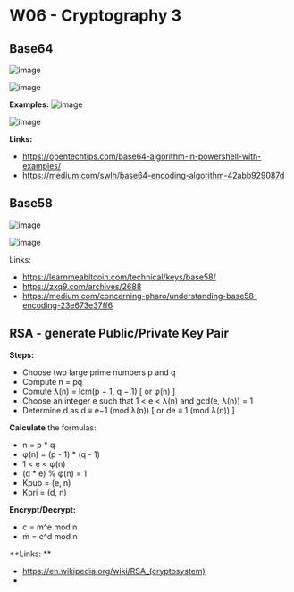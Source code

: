 
# W06 - Cryptography 3


## Base64

![image](https://github.com/user-attachments/assets/ff46a28a-afa9-414c-a345-3568e332f486)

![image](https://github.com/user-attachments/assets/cc18a817-d2f7-488f-ba74-85a7a31694ff)

**Examples:**
 ![image](https://github.com/user-attachments/assets/b9d423a5-3c20-4572-b4e7-206c36c32374)

![image](https://github.com/user-attachments/assets/393e20b1-2047-462f-88b7-d07727b5f7d5)


**Links:**
- https://opentechtips.com/base64-algorithm-in-powershell-with-examples/
- https://medium.com/swlh/base64-encoding-algorithm-42abb929087d

## Base58

![image](https://github.com/user-attachments/assets/72b667ac-10df-4484-8fcb-9bf9cdc9ee30)

![image](https://github.com/user-attachments/assets/94e07d79-7911-4fe6-9161-f609c6590a08)


Links:
- https://learnmeabitcoin.com/technical/keys/base58/
- https://zxq9.com/archives/2688
- https://medium.com/concerning-pharo/understanding-base58-encoding-23e673e37ff6

## RSA - generate Public/Private Key Pair

**Steps:**
- Choose two large prime numbers p and q
- Compute n = pq
- Comute λ(n) = lcm(p − 1, q − 1)   [ or φ(n) ]
- Choose an integer e such that 1 < e < λ(n) and gcd(e, λ(n)) = 1
- Determine d as d ≡ e−1 (mod λ(n))   [ or de ≡ 1 (mod λ(n)) ]

**Calculate** the formulas:
- n = p * q 
- φ(n) = (p - 1) * (q - 1) 
- 1 < e < φ(n) 
- (d * e) % φ(n) = 1
- Kpub = (e, n) 
- Kpri = (d, n)

**Encrypt/Decrypt:**  
- c = m^e mod n
- m = c^d mod n



**Links: ** 
- https://en.wikipedia.org/wiki/RSA_(cryptosystem)
- 
